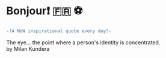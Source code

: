 # Bonjour:exclamation: :fr: :soccer:
``` diff \
-!A NeW inspirational quote every day!- 
```
The eye… the point where a person's identity is concentrated. \
by Milan Kundera